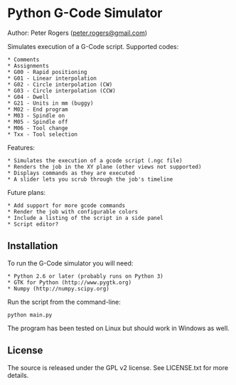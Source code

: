 Python G-Code Simulator
=======================
Author: Peter Rogers (peter.rogers@gmail.com)

Simulates execution of a G-Code script. Supported codes:

    * Comments
    * Assignments
    * G00 - Rapid positioning
    * G01 - Linear interpolation
    * G02 - Circle interpolation (CW)
    * G03 - Circle interpolation (CCW)
    * G04 - Dwell
    * G21 - Units in mm (buggy)
    * M02 - End program
    * M03 - Spindle on
    * M05 - Spindle off
    * M06 - Tool change
    * Txx - Tool selection

Features:

    * Simulates the execution of a gcode script (.ngc file)
    * Renders the job in the XY plane (other views not supported)
    * Displays commands as they are executed
    * A slider lets you scrub through the job's timeline

Future plans:

    * Add support for more gcode commands
    * Render the job with configurable colors
    * Include a listing of the script in a side panel
    * Script editor?

Installation
------------

To run the G-Code simulator you will need:

    * Python 2.6 or later (probably runs on Python 3)
    * GTK for Python (http://www.pygtk.org)
    * Numpy (http://numpy.scipy.org)

Run the script from the command-line:

    python main.py

The program has been tested on Linux but should work in Windows as well.

License
-------

The source is released under the GPL v2 license. See LICENSE.txt for more details.


